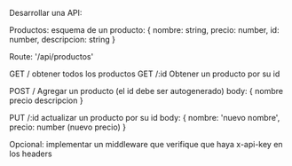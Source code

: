 Desarrollar una API:

Productos:
esquema de un producto:
{
    nombre: string,
    precio: number, 
    id: number, 
    descripcion: string
}


Route: '/api/productos'

GET / obtener todos los productos
GET /:id Obtener un producto por su id


POST / Agregar un producto (el id debe ser autogenerado)
body: 
{
    nombre
    precio
    descripcion
}

PUT /:id actualizar un producto por su id 
body: 
{
    nombre: 'nuevo nombre',
    precio: number (nuevo precio)
}

Opcional:  implementar un middleware que verifique que haya x-api-key en los headers
